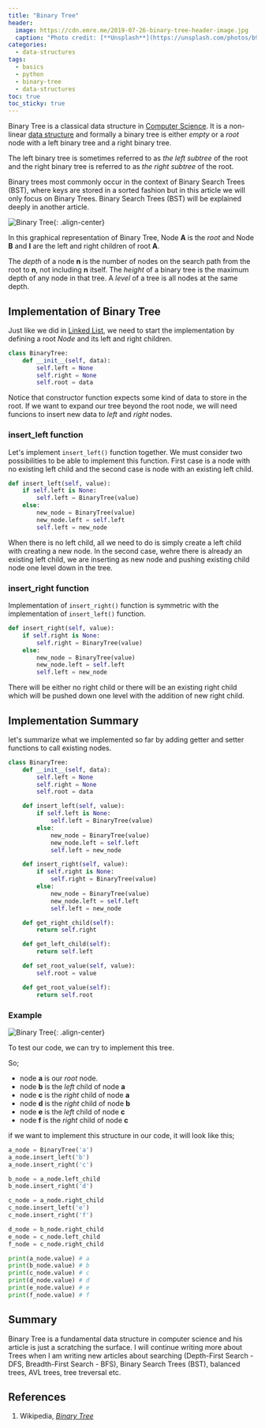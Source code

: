 ```yaml
---
title: "Binary Tree"
header:
  image: https://cdn.emre.me/2019-07-26-binary-tree-header-image.jpg
  caption: "Photo credit: [**Unsplash**](https://unsplash.com/photos/b9drVB7xIOI)"
categories:
  - data-structures
tags:
  - basics
  - python
  - binary-tree
  - data-structures
toc: true
toc_sticky: true
---
```


Binary Tree is a classical data structure in [Computer Science](https://en.wikipedia.org/wiki/Computer_science). It is a non-linear [data structure](https://emre.me/categories/#data-structures) and formally a binary tree is either *empty* or a *root* node with a left binary tree and a right binary tree.

The left binary tree is sometimes referred to as *the left subtree* of the root and the right binary tree is referred to as *the right subtree* of the root.

Binary trees most commonly occur in the context of Binary Search Trees (BST), where keys are stored in a sorted fashion but in this article we will only focus on Binary Trees. Binary Search Trees (BST) will be explained deeply in another article.

![Binary Tree](https://cdn.emre.me/2019-07-26-binary-tree.png){: .align-center}

In this graphical representation of Binary Tree, Node **A** is the *root* and Node **B** and **I** are the left and right children of root **A**.

The *depth* of a node **n** is the number of nodes on the search path from the root to **n**, not including **n** itself. The *height* of a binary tree is the maximum depth of any node in that tree. A *level* of a tree is all nodes at the same depth.

## Implementation of Binary Tree ##

Just like we did in [Linked List](https://emre.me/data-structures/linked-lists/), we need to start the implementation by defining a root *Node* and its left and right children.

```python
class BinaryTree:
    def __init__(self, data):
        self.left = None
        self.right = None
        self.root = data
```

Notice that constructor function expects some kind of data to store in the root. If we want to expand our tree beyond the root node, we will need funcions to insert new data to *left* and *right* nodes.

### insert_left function ###

Let's implement `insert_left()` function together.
We must consider two possibilities to be able to implement this function. First case is a node with no existing left child and the second case is node with an existing left child.

```python
def insert_left(self, value):
    if self.left is None:
        self.left = BinaryTree(value)
    else:
        new_node = BinaryTree(value)
        new_node.left = self.left
        self.left = new_node
```

When there is no left child, all we need to do is simply create a left child with creating a new node. In the second case, wehre there is already an existing left child, we are inserting as new node and pushing existing child node one level down in the tree.

### insert_right function ###

Implementation of `insert_right()` function is symmetric with the implementation of `insert_left()` function.

```python
def insert_right(self, value):
    if self.right is None:
        self.right = BinaryTree(value)
    else:
        new_node = BinaryTree(value)
        new_node.left = self.left
        self.left = new_node
```

There will be either no right child or there will be an existing right child which will be pushed down one level with the addition of new right child.

## Implementation Summary ##

let's summarize what we implemented so far by adding getter and setter functions to call existing nodes.

```python
class BinaryTree:
    def __init__(self, data):
        self.left = None
        self.right = None
        self.root = data

    def insert_left(self, value):
        if self.left is None:
            self.left = BinaryTree(value)
        else:
            new_node = BinaryTree(value)
            new_node.left = self.left
            self.left = new_node

    def insert_right(self, value):
        if self.right is None:
            self.right = BinaryTree(value)
        else:
            new_node = BinaryTree(value)
            new_node.left = self.left
            self.left = new_node

    def get_right_child(self):
        return self.right

    def get_left_child(self):
        return self.left

    def set_root_value(self, value):
        self.root = value

    def get_root_value(self):
        return self.root
```

### Example ###

![Binary Tree](https://cdn.emre.me/2019-07-26-binary-tree-abcdef.png){: .align-center}

To test our code, we can try to implement this tree.

So;
- node **a** is our *root* node.
- node **b** is the *left* child of node **a**
- node **c** is the *right* child of node **a**
- node **d** is the *right* child of node **b**
- node **e** is the *left* child of node **c**
- node **f** is the *right* child of node **c**

if we want to implement this structure in our code, it will look like this;

```python
a_node = BinaryTree('a')
a_node.insert_left('b')
a_node.insert_right('c')

b_node = a_node.left_child
b_node.insert_right('d')

c_node = a_node.right_child
c_node.insert_left('e')
c_node.insert_right('f')

d_node = b_node.right_child
e_node = c_node.left_child
f_node = c_node.right_child

print(a_node.value) # a
print(b_node.value) # b
print(c_node.value) # c
print(d_node.value) # d
print(e_node.value) # e
print(f_node.value) # f
```

## Summary ##

Binary Tree is a fundamental data structure in computer science and his article is just a scratching the surface. I will continue writing more about Trees when I am writing new articles about searching (Depth-First Search - DFS, Breadth-First Search - BFS), Binary Search Trees (BST), balanced trees, AVL trees, tree treversal etc.

## References ##

1. Wikipedia, *[Binary Tree](https://en.wikipedia.org/wiki/Binary_tree)* 